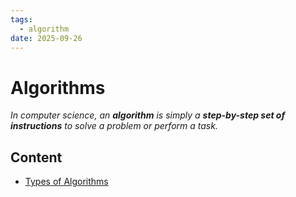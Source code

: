 ```yaml
---
tags:
  - algorithm
date: 2025-09-26
---
```

Algorithms
========

*In computer science, an **algorithm** is simply a **step-by-step set of instructions** to solve a problem or perform a task.*

Content
---------------

* [Types of Algorithms](type_of_algorithms.md)
